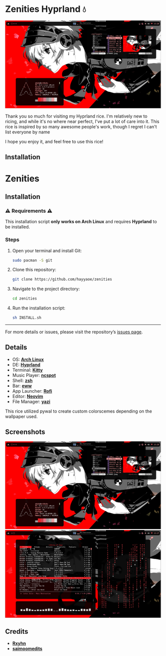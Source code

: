 
# Zenities Hyprland 💧
![](screenshots/hero.png)

Thank you so much for visiting my Hyprland rice. I'm relatively new to ricing, and while it's no where near perfect, I've put a lot of care into it. This rice is inspired by so many awesome people's work, though I regret I can't list everyone by name

I hope you enjoy it, and feel free to use this rice!


## Installation

# Zenities

## Installation

### ⚠️ Requirements ⚠️
This installation script **only works on Arch Linux** and requires **Hyprland** to be installed.

### Steps

1. Open your terminal and install Git:

    ```bash
    sudo pacman -S git
    ```

2. Clone this repository:

    ```bash
    git clone https://github.com/hayyaoe/zenities
    ```

3. Navigate to the project directory:

    ```bash
    cd zenities
    ```

4. Run the installation script:

    ```bash
    sh INSTALL.sh
    ```

---

For more details or issues, please visit the repository’s [issues page](https://github.com/hayyaoe/zenities/issues).

## Details

- OS: **[Arch Linux](https://github.com/archlinux)**
- DE: **[Hyprland](https://github.com/hyprwm/Hyprland)**
- Terminal: **[Kitty](https://github.com/kovidgoyal/kitty)**
- Music Player: **[ncspot](https://github.com/hrkfdn/ncspot)**
- Shell: **[zsh](https://github.com/zsh-users/zsh)**
- Bar: **[eww](https://github.com/elkowar/eww)**
- App Launcher: **[Rofi](https://github.com/davatorium/rofi)**
- Editor: **[Neovim](https://github.com/neovim/neovim)**
- File Manager: **[yazi](https://github.com/sxyazi/yazi)**

This rice utilized pywal to create custom colorscemes depending on the wallpaper used.

## Screenshots

![](screenshots/hero.png)
![](screenshots/someapps.png)



## Credits
- **[Rxyhn](https://github.com/rxyhn/tokyo)**
- **[saimoomedits](https://github.com/saimoomedits/eww-widgets/tree/main)**
